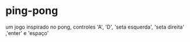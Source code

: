 # ping-pong
um jogo inspirado no pong, controles 'A', 'D', 'seta esquerda', 'seta direita' ,'enter' e 'espaço'

